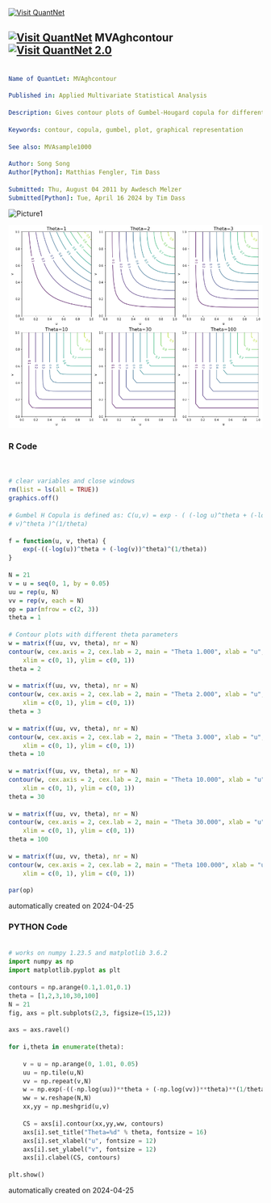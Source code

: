 [<img src="https://github.com/QuantLet/Styleguide-and-FAQ/blob/master/pictures/banner.png" width="1100" alt="Visit QuantNet">](http://quantlet.de/)

## [<img src="https://github.com/QuantLet/Styleguide-and-FAQ/blob/master/pictures/qloqo.png" alt="Visit QuantNet">](http://quantlet.de/) **MVAghcontour** [<img src="https://github.com/QuantLet/Styleguide-and-FAQ/blob/master/pictures/QN2.png" width="60" alt="Visit QuantNet 2.0">](http://quantlet.de/)

```yaml

Name of QuantLet: MVAghcontour

Published in: Applied Multivariate Statistical Analysis

Description: Gives contour plots of Gumbel-Hougard copula for different theta values (1, 2, 3, 10, 30 and 100).

Keywords: contour, copula, gumbel, plot, graphical representation

See also: MVAsample1000

Author: Song Song
Author[Python]: Matthias Fengler, Tim Dass

Submitted: Thu, August 04 2011 by Awdesch Melzer
Submitted[Python]: Tue, April 16 2024 by Tim Dass

```

![Picture1](MVAghcontour-1.png)

![Picture2](MVAghcontour_python.png)

### R Code
```r


# clear variables and close windows
rm(list = ls(all = TRUE))
graphics.off()

# Gumbel H Copula is defined as: C(u,v) = exp - ( (-log u)^theta + (-log
# v)^theta )^(1/theta)

f = function(u, v, theta) {
    exp(-((-log(u))^theta + (-log(v))^theta)^(1/theta))
}

N = 21
v = u = seq(0, 1, by = 0.05)
uu = rep(u, N)
vv = rep(v, each = N)
op = par(mfrow = c(2, 3))
theta = 1

# Contour plots with different theta parameters
w = matrix(f(uu, vv, theta), nr = N)
contour(w, cex.axis = 2, cex.lab = 2, main = "Theta 1.000", xlab = "u", ylab = "v", 
    xlim = c(0, 1), ylim = c(0, 1))
theta = 2

w = matrix(f(uu, vv, theta), nr = N)
contour(w, cex.axis = 2, cex.lab = 2, main = "Theta 2.000", xlab = "u", ylab = "v", 
    xlim = c(0, 1), ylim = c(0, 1))
theta = 3

w = matrix(f(uu, vv, theta), nr = N)
contour(w, cex.axis = 2, cex.lab = 2, main = "Theta 3.000", xlab = "u", ylab = "v", 
    xlim = c(0, 1), ylim = c(0, 1))
theta = 10

w = matrix(f(uu, vv, theta), nr = N)
contour(w, cex.axis = 2, cex.lab = 2, main = "Theta 10.000", xlab = "u", ylab = "v", 
    xlim = c(0, 1), ylim = c(0, 1))
theta = 30

w = matrix(f(uu, vv, theta), nr = N)
contour(w, cex.axis = 2, cex.lab = 2, main = "Theta 30.000", xlab = "u", ylab = "v", 
    xlim = c(0, 1), ylim = c(0, 1))
theta = 100

w = matrix(f(uu, vv, theta), nr = N)
contour(w, cex.axis = 2, cex.lab = 2, main = "Theta 100.000", xlab = "u", ylab = "v", 
    xlim = c(0, 1), ylim = c(0, 1))

par(op)
```

automatically created on 2024-04-25

### PYTHON Code
```python

# works on numpy 1.23.5 and matplotlib 3.6.2
import numpy as np
import matplotlib.pyplot as plt

contours = np.arange(0.1,1.01,0.1)
theta = [1,2,3,10,30,100]
N = 21
fig, axs = plt.subplots(2,3, figsize=(15,12))

axs = axs.ravel()

for i,theta in enumerate(theta):

    v = u = np.arange(0, 1.01, 0.05)
    uu = np.tile(u,N)
    vv = np.repeat(v,N)
    w = np.exp(-((-np.log(uu))**theta + (-np.log(vv))**theta)**(1/theta))
    ww = w.reshape(N,N)
    xx,yy = np.meshgrid(u,v)
    
    CS = axs[i].contour(xx,yy,ww, contours)
    axs[i].set_title("Theta=%d" % theta, fontsize = 16)
    axs[i].set_xlabel("u", fontsize = 12)
    axs[i].set_ylabel("v", fontsize = 12)
    axs[i].clabel(CS, contours)

plt.show()
```

automatically created on 2024-04-25